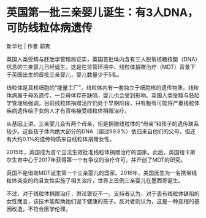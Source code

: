 # 英国第一批三亲婴儿诞生：有3人DNA，可防线粒体病遗传

新华社 | 作者 郭爽

英国人类受精与胚胎学管理局证实，英国首批体内含有三人脱氧核糖核酸（DNA）信息的三亲婴儿已经诞生。这是在监管环境中、线粒体捐赠治疗（MDT）背景下于英国出生的首批三亲婴儿，婴儿数量少于5名。

线粒体是真核细胞的“能量工厂”，线粒体内有一套独立于细胞核的遗传物质。线粒体病属于母系遗传，一旦母体存在缺陷，婴儿也会受到影响。英国人类受精与胚胎学管理局强调，目前线粒体捐赠治疗仍处于早期阶段，只有极有可能将严重线粒体疾病遗传给子女的人才有资格接受线粒体捐赠治疗。

从基因上讲，三亲婴儿会有两个母亲，但是捐赠线粒体的“母亲”和孩子的遗传联系较少。这些孩子体内绝大部分的DNA（超过99.8%）依旧来自他们的父母，但还有大约0.1%的遗传物质来自线粒体捐赠女性。

2015年，英国成为首个立法生效批准线粒体捐赠治疗的国家。此后，英国纽卡斯尔生育中心于2017年获得第一个有争议的治疗许可，并开创了MDT的研究。

英国不是借助MDT诞生第一个三亲婴儿的国家。2016年，美国医生为一名携带线粒体突变的约旦女性实施了相关治疗，世界上首例三亲婴儿在墨西哥诞生。

不过，对于线粒体捐赠治疗，舆论褒贬不一。支持者认为，对于患有线粒体缺陷的女性而言，该技术能帮助她们诞下健康的孩子。反对者则认为，这是一种变相的基因改造，不符合医学伦理。

